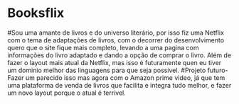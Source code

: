 # Booksflix
#Sou uma amante de livros e do universo literário, por isso fiz uma Netflix com o tema de adaptações de livros, com o decorrer do desenvolvimento quero que o site fique mais completo, levando a uma pagina com informações do livro adaptado e dando a opção de comprar o livro. Além de fazer o layout mais atual da Netflix, mas isso é futuramente quen eu tiver um dominio melhor das linguagens para que seja possivel.
#Projeto futuro- Fazer um parecido isso mas agora com o Amazon prime video, já que tem uma plataforma de venda de livros que facilita e integra tudo melhor, e fazer um novo layout porque o atual é terrivel.
